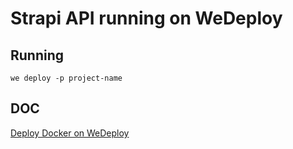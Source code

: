 # Strapi API running on WeDeploy

## Running

`we deploy -p project-name`

## DOC

[Deploy Docker on WeDeploy](https://wedeploy.com/docs/deploy/deploying-docker/)
